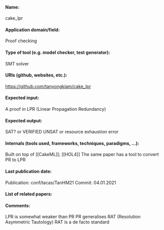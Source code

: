 #### Name:
cake_lpr

#### Application domain/field:
Proof checking

#### Type of tool (e.g. model checker, test generator): 
SMT solver

#### URIs (github, websites, etc.):
https://github.com/tanyongkiam/cake_lpr

#### Expected input:
A proof in LPR (Linear Propagation Redundancy)

#### Expected output:
SAT? or VERIFIED UNSAT or resource exhaustion error

#### Internals (tools used, frameworks, techniques, paradigms, ...):
Built on top of [[CakeML]]; [[HOL4]]
The same paper has a tool to convert PR to LPR


#### Last publication date:
Publication: conf/tacas/TanHM21
Commit: 04.01.2021

#### List of related papers:

#### Comments:
LPR is somewhat weaker than PR
PR generalises RAT (Resolution Asymmetric Tautology)
RAT is a de facto standard